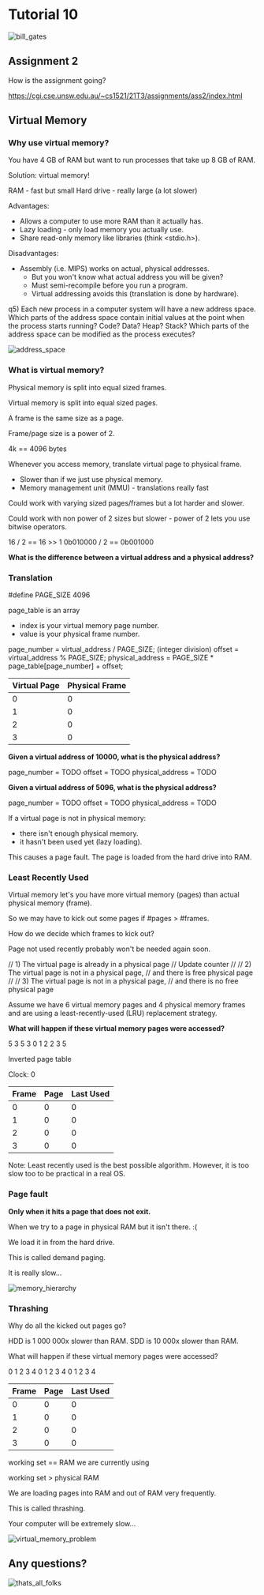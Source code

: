 # Tutorial 10

![bill_gates](bill_gates.jpeg)


## Assignment 2

How is the assignment going?

https://cgi.cse.unsw.edu.au/~cs1521/21T3/assignments/ass2/index.html


## Virtual Memory

### Why use virtual memory?

You have 4 GB of RAM but want to run processes that take up 8 GB of RAM.

Solution: virtual memory!

RAM - fast but small
Hard drive - really large (a lot slower)

Advantages:
- Allows a computer to use more RAM than it actually has.
- Lazy loading - only load memory you actually use.
- Share read-only memory like libraries (think <stdio.h>).

Disadvantages:
- Assembly (i.e. MIPS) works on actual, physical addresses.
    - But you won't know what actual address you will be given?
    - Must semi-recompile before you run a program.
    - Virtual addressing avoids this (translation is done by hardware).


q5) Each new process in a computer system will have a new address space. Which parts of the address space contain initial values at the point when the process starts running? Code? Data? Heap? Stack? Which parts of the address space can be modified as the process executes?

![address_space](address_space.png)


### What is virtual memory?

Physical memory is split into equal sized frames.

Virtual memory is split into equal sized pages.

A frame is the same size as a page.

Frame/page size is a power of 2.

4k == 4096 bytes

Whenever you access memory, translate virtual page to physical frame.
- Slower than if we just use physical memory.
- Memory management unit (MMU) - translations really fast

Could work with varying sized pages/frames but a lot harder and slower.

Could work with non power of 2 sizes but slower - power of 2 lets you use bitwise operators.

16 / 2 == 16 >> 1
0b010000 / 2 == 0b001000

**What is the difference between a virtual address and a physical address?**


### Translation

#define PAGE_SIZE 4096

page_table is an array
- index is your virtual memory page number.
- value is your physical frame number.

page_number = virtual_address / PAGE_SIZE; (integer division)
offset = virtual_address % PAGE_SIZE;
physical_address = PAGE_SIZE * page_table[page_number] + offset;

| Virtual Page | Physical Frame|
|--------------|---------------|
| 0            | 0             |
| 1            | 0             |
| 2            | 0             |
| 3            | 0             |

**Given a virtual address of 10000, what is the physical address?**

page_number = TODO
offset = TODO
physical_address = TODO


**Given a virtual address of 5096, what is the physical address?**

page_number = TODO
offset = TODO
physical_address = TODO


If a virtual page is not in physical memory:
- there isn't enough physical memory.
- it hasn't been used yet (lazy loading).

This causes a page fault. The page is loaded from the hard drive into RAM.


### Least Recently Used

Virtual memory let's you have more virtual memory (pages) than actual physical memory (frame).

So we may have to kick out some pages if #pages > #frames.

How do we decide which frames to kick out?

Page not used recently probably won't be needed again soon.

// 1) The virtual page is already in a physical page
// Update counter
//
// 2) The virtual page is not in a physical page,
//    and there is free physical page
//
// 3) The virtual page is not in a physical page,
//    and there is no free physical page

Assume we have 6 virtual memory pages and 4 physical memory frames
and are using a least-recently-used (LRU) replacement strategy.

**What will happen if these virtual memory pages were accessed?**

5 3 5 3 0 1 2 2 3 5

Inverted page table

Clock: 0

| Frame | Page | Last Used |
|-------|------|-----------|
| 0     |  0   | 0         |
| 1     |  0   | 0         |
| 2     |  0   | 0         |
| 3     |  0   | 0         |


Note: Least recently used is the best possible algorithm. However, it is too slow too to be practical in a real OS.


### Page fault

**Only when it hits a page that does not exit.**

When we try to a page in physical RAM but it isn't there. :(

We load it in from the hard drive.

This is called demand paging.

It is really slow...

![memory_hierarchy](memory_hierarchy.gif)


### Thrashing

Why do all the kicked out pages go?

HDD is 1 000 000x slower than RAM.
SDD is 10 000x slower than RAM.

What will happen if these virtual memory pages were accessed? 

0 1 2 3 4 0 1 2 3 4 0 1 2 3 4

| Frame | Page | Last Used |
|-------|------|-----------|
| 0     | 0    | 0         |
| 1     | 0    | 0         |
| 2     | 0    | 0         |
| 3     | 0    | 0         |

working set == RAM we are currently using

working set > physical RAM

We are loading pages into RAM and out of RAM very frequently.

This is called thrashing.

Your computer will be extremely slow...

![virtual_memory_problem](virtual_memory_problem.png)


## Any questions?

![thats_all_folks](thats_all_folks.png)
